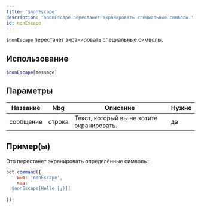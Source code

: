 ```yaml
---
title: '$nonEscape'
description: '$nonEscape перестанет экранировать специальные символы.'
id: nonEscape
---
```


`$nonEscape` перестанет экранировать специальные символы.

## Использование

```php
$nonEscape[message]
```

## Параметры

| Название  | Nbg    | Описание                                  | Нужно |
| --------- | ------ | ----------------------------------------- | ----- |
| сообщение | строка | Текст, который вы не хотите экранировать. | да    |

## Пример(ы)

Это перестанет экранировать определённые символы:

```javascript
bot.command({
    имя: 'nonEscape',
    код: `
  $nonEscape[Hello [;)]]
  `
});
```
